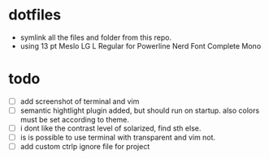 # dotfiles

- symlink all the files and folder from this repo.
- using 13 pt Meslo LG L Regular for Powerline Nerd Font Complete Mono

# todo

- [ ] add screenshot of terminal and vim 
- [ ] semantic hightlight plugin added, but should run on startup. also colors must be set according to theme.
- [ ] i dont like the contrast level of solarized, find sth else. 
- [ ] is is possible to use terminal with transparent and vim not.
- [ ] add custom ctrlp ignore file for project
